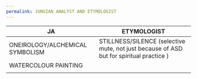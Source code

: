 ```yaml
---
permalink: JUNGIAN ANALYST AND ETYMOLOGIST
---
```





| JA                              | ETYMOLOGIST                                                                             |
| ------------------------------- | --------------------------------------------------------------------------------------- |
| ONEIROLOGY/ALCHEMICAL SYMBOLISM | STILLNESS/SILENCE (selective mute, not just because of ASD but for spiritual practice ) |
| WATERCOLOUR PAINTING            |                                                                                         |
|                                 |                                                                                         |
